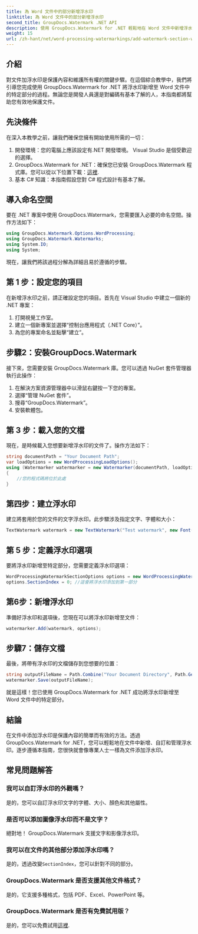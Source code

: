 ```yaml
---
title: 為 Word 文件中的部分新增浮水印
linktitle: 為 Word 文件中的部分新增浮水印
second_title: GroupDocs.Watermark .NET API
description: 使用 GroupDocs.Watermark for .NET 輕鬆地在 Word 文件中新增浮水印。透過這個簡單的指南保護您的內容。
weight: 15
url: /zh-hant/net/word-processing-watermarkings/add-watermark-section-word-docs/
---
```

## 介紹
對文件加浮水印是保護內容和維護所有權的關鍵步驟。在這個綜合教學中，我們將引導您完成使用 GroupDocs.Watermark for .NET 將浮水印新增至 Word 文件中的特定部分的過程。無論您是開發人員還是對編碼有基本了解的人，本指南都將幫助您有效地保護文件。
## 先決條件
在深入本教學之前，讓我們確保您擁有開始使用所需的一切：
1. 開發環境：您的電腦上應該設定有.NET 開發環境。 Visual Studio 是個受歡迎的選擇。
2.  GroupDocs.Watermark for .NET：確保您已安裝 GroupDocs.Watermark 程式庫。您可以從以下位置下載：[這裡](https://releases.groupdocs.com/Watermark/net/).
3. 基本 C# 知識：本指南假設您對 C# 程式設計有基本了解。
## 導入命名空間
要在 .NET 專案中使用 GroupDocs.Watermark，您需要匯入必要的命名空間。操作方法如下：
```csharp
using GroupDocs.Watermark.Options.WordProcessing;
using GroupDocs.Watermark.Watermarks;
using System.IO;
using System;
```
現在，讓我們將該過程分解為詳細且易於遵循的步驟。
## 第 1 步：設定您的項目
在新增浮水印之前，請正確設定您的項目。首先在 Visual Studio 中建立一個新的 .NET 專案：
1. 打開視覺工作室。
2. 建立一個新專案並選擇“控制台應用程式（.NET Core）”。
3. 為您的專案命名並點擊“建立”。
## 步驟2：安裝GroupDocs.Watermark
接下來，您需要安裝 GroupDocs.Watermark 庫。您可以透過 NuGet 套件管理器執行此操作：
1. 在解決方案資源管理器中以滑鼠右鍵按一下您的專案。
2. 選擇“管理 NuGet 套件”。
3. 搜尋“GroupDocs.Watermark”。
4. 安裝軟體包。
## 第 3 步：載入您的文檔
現在，是時候載入您想要新增浮水印的文件了。操作方法如下：
```csharp
string documentPath = "Your Document Path";
var loadOptions = new WordProcessingLoadOptions();
using (Watermarker watermarker = new Watermarker(documentPath, loadOptions))
{
    //您的程式碼將位於此處
}
```
## 第四步：建立浮水印
建立將套用於您的文件的文字浮水印。此步驟涉及指定文字、字體和大小：
```csharp
TextWatermark watermark = new TextWatermark("Test watermark", new Font("Arial", 19));
```
## 第 5 步：定義浮水印選項
要將浮水印新增至特定部分，您需要定義浮水印選項：
```csharp
WordProcessingWatermarkSectionOptions options = new WordProcessingWatermarkSectionOptions();
options.SectionIndex = 0; //這會將浮水印添加到第一部分
```
## 第6步：新增浮水印
準備好浮水印和選項後，您現在可以將浮水印新增至文件：
```csharp
watermarker.Add(watermark, options);
```
## 步驟7：儲存文檔
最後，將帶有浮水印的文檔儲存到您想要的位置：
```csharp
string outputFileName = Path.Combine("Your Document Directory", Path.GetFileName(documentPath));
watermarker.Save(outputFileName);
```
就是這樣！您已使用 GroupDocs.Watermark for .NET 成功將浮水印新增至 Word 文件中的特定部分。
## 結論
在文件中添加浮水印是保護內容的簡單而有效的方法。透過 GroupDocs.Watermark for .NET，您可以輕鬆地在文件中新增、自訂和管理浮水印。逐步遵循本指南，您很快就會像專業人士一樣為文件添加浮水印。
## 常見問題解答
### 我可以自訂浮水印的外觀嗎？
是的，您可以自訂浮水印文字的字體、大小、顏色和其他屬性。
### 是否可以添加圖像浮水印而不是文字？
絕對地！ GroupDocs.Watermark 支援文字和影像浮水印。
### 我可以在文件的其他部分添加浮水印嗎？
是的，透過改變`SectionIndex`，您可以針對不同的部分。
### GroupDocs.Watermark 是否支援其他文件格式？
是的，它支援多種格式，包括 PDF、Excel、PowerPoint 等。
### GroupDocs.Watermark 是否有免費試用版？
是的，您可以免費試用[這裡](https://releases.groupdocs.com/).